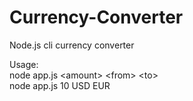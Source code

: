 # Currency-Converter
Node.js cli currency converter

Usage: <br>
node app.js \<amount> \<from> \<to> <br>
node app.js 10 USD EUR

